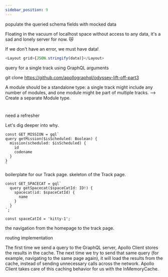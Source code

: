 ```yaml
---
sidebar_position: 9
---
```


populate the queried schema fields with mocked data

Floating in the vacuum of localhost space without access to any data, it's a sad and lonely server for now. 😿

If we don't have an error, we must have data!

```js title="the JSON.stringify() method"
<Layout grid>{JSON.stringify(data)}</Layout>
```

query for a single track using GraphQL arguments

git clone https://github.com/apollographql/odyssey-lift-off-part3

A module should be a standalone type: a single track might include any number of modules, and one module might be part of multiple tracks. --> Create a separate Module type.

#

need a refresher

Let's dig deeper into why.

```
const GET_MISSION = gql`
query getMission($isScheduled: Boolean) {
  mission(scheduled: $isScheduled) {
    id
    codename
  }
}
`
```

boilerplate for our Track page.
skeleton of the Track page.

```
const GET_SPACECAT = gql`
  query getSpacecat($spaceCatId: ID!) {
    spacecat(id: $spaceCatId) {
      name
    }
  }
`;

const spaceCatId = 'kitty-1';
```

the navigation from the homepage to the track page.

routing implementation

The first time we send a query to the GraphQL server, Apollo Client stores the results in the cache. The next time we try to send that same query (for example, navigating to the same page again), it will load the results from the cache, instead of sending unnecessary calls across the network. Apollo Client takes care of this caching behavior for us with the InMemoryCache.
